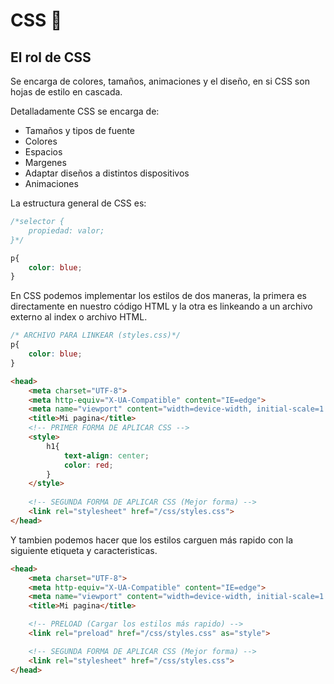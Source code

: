 # CSS :art:

## El rol de CSS
Se encarga de colores, tamaños, animaciones y el diseño, en si CSS son hojas de estilo en cascada.

Detalladamente CSS se encarga de:
  - Tamaños y tipos de fuente
  - Colores
  - Espacios
  - Margenes
  - Adaptar diseños a distintos dispositivos
  - Animaciones

La estructura general de CSS es:
```css
/*selector {
    propiedad: valor;
}*/

p{
    color: blue;
}
```
En CSS podemos implementar los estilos de dos maneras, la primera es directamente en nuestro código HTML y la otra es linkeando a un archivo externo al index o archivo HTML.
```css
/* ARCHIVO PARA LINKEAR (styles.css)*/
p{
    color: blue;
}
```
```html
<head>
    <meta charset="UTF-8">
    <meta http-equiv="X-UA-Compatible" content="IE=edge">
    <meta name="viewport" content="width=device-width, initial-scale=1.0">
    <title>Mi pagina</title>
    <!-- PRIMER FORMA DE APLICAR CSS -->
    <style>
        h1{
            text-align: center;
            color: red;
        }
    </style>
    
    <!-- SEGUNDA FORMA DE APLICAR CSS (Mejor forma) -->
    <link rel="stylesheet" href="/css/styles.css">
</head>
```

Y tambien podemos hacer que los estilos carguen más rapido con la siguiente etiqueta y caracteristicas.
```html
<head>
    <meta charset="UTF-8">
    <meta http-equiv="X-UA-Compatible" content="IE=edge">
    <meta name="viewport" content="width=device-width, initial-scale=1.0">
    <title>Mi pagina</title>

    <!-- PRELOAD (Cargar los estilos más rapido) -->
    <link rel="preload" href="/css/styles.css" as="style">

    <!-- SEGUNDA FORMA DE APLICAR CSS (Mejor forma) -->
    <link rel="stylesheet" href="/css/styles.css">
</head>
```
